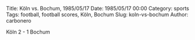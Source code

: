 Title: Köln vs. Bochum, 1985/05/17
Date: 1985/05/17 00:00
Category: sports
Tags: football, football scores, Köln, Bochum
Slug: koln-vs-bochum
Author: carbonero


Köln 2 - 1 Bochum
